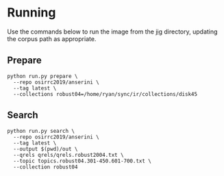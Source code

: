 # Running
Use the commands below to run the image from the [jig](https://github.com/osirrc2019/jig) directory, updating the corpus path as appropriate.

## Prepare
```
python run.py prepare \
  --repo osirrc2019/anserini \
  --tag latest \
  --collections robust04=/home/ryan/sync/ir/collections/disk45
```

## Search
```
python run.py search \
  --repo osirrc2019/anserini \
  --tag latest \
  --output $(pwd)/out \
  --qrels qrels/qrels.robust2004.txt \
  --topic topics.robust04.301-450.601-700.txt \
  --collection robust04
```
